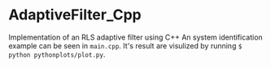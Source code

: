 # AdaptiveFilter_Cpp

Implementation of an RLS adaptive filter using C++
An system identification example can be seen in `main.cpp`. It's result are visulized by running `$ python pythonplots/plot.py`.
